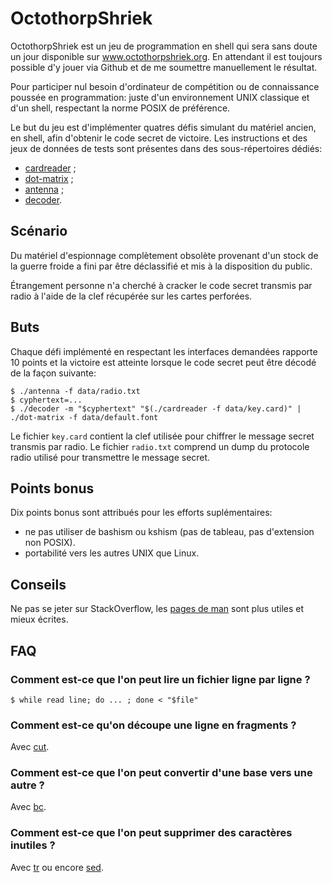 # OctothorpShriek

OctothorpShriek est un jeu de programmation en shell qui sera sans doute un jour disponible sur www.octothorpshriek.org.
En attendant il est toujours possible d'y jouer via Github et de me soumettre manuellement le résultat.

Pour participer nul besoin d'ordinateur de compétition ou de connaissance poussée en programmation: juste d'un environnement UNIX classique et d'un shell, respectant la norme POSIX de préférence.

Le but du jeu est d'implémenter quatres défis simulant du matériel ancien, en shell, afin d'obtenir le code secret de victoire.
Les instructions et des jeux de données de tests sont présentes dans des sous-répertoires dédiés:

- [cardreader](cardreader/cardreader.md) ;
- [dot-matrix](dot-matrix/dot-matrix.md) ;
- [antenna](antenna/antenna.md) ;
- [decoder](decoder/decoder.md).

## Scénario

Du matériel d'espionnage complètement obsolète provenant d'un stock de la guerre froide a fini par être déclassifié et mis à la disposition du public.

Étrangement personne n'a cherché à cracker le code secret transmis par radio à l'aide de la clef récupérée sur les cartes perforées.

## Buts

Chaque défi implémenté en respectant les interfaces demandées rapporte 10 points et la victoire est atteinte lorsque le code secret peut être décodé de la façon suivante:

    $ ./antenna -f data/radio.txt
    $ cyphertext=...
    $ ./decoder -m "$cyphertext" "$(./cardreader -f data/key.card)" | ./dot-matrix -f data/default.font

Le fichier `key.card` contient la clef utilisée pour chiffrer le message secret transmis par radio.
Le fichier `radio.txt` comprend un dump du protocole radio utilisé pour transmettre le message secret.

## Points bonus

Dix points bonus sont attribués pour les efforts suplémentaires:

- ne pas utiliser de bashism ou kshism (pas de tableau, pas d'extension non POSIX).
- portabilité vers les autres UNIX que Linux.

## Conseils

Ne pas se jeter sur StackOverflow, les [pages de man](http://man.openbsd.com/) sont plus utiles et mieux écrites.

## FAQ

### Comment est-ce que l'on peut lire un fichier ligne par ligne ?

    $ while read line; do ... ; done < "$file"

### Comment est-ce qu'on découpe une ligne en fragments ?

Avec [cut](http://man.openbsd.com/cut).

### Comment est-ce que l'on peut convertir d'une base vers une autre ?

Avec [bc](http://man.openbsd.com/bc).

### Comment est-ce que l'on peut supprimer des caractères inutiles ?

Avec [tr](http://man.openbsd.com/tr) ou encore [sed](http://man.openbsd.com/sed).
